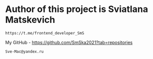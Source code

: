 # Author of this project is Sviatlana Matskevich

`` https://t.me/frontend_developer_SmS ``

 My GitHub - <https://github.com/SmSka2021?tab=repositories>

 ``Sve-Mac@yandex.ru``
